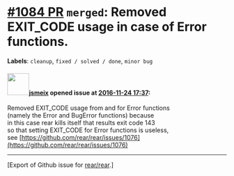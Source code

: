 [\#1084 PR](https://github.com/rear/rear/pull/1084) `merged`: Removed EXIT\_CODE usage in case of Error functions.
==================================================================================================================

**Labels**: `cleanup`, `fixed / solved / done`, `minor bug`

#### <img src="https://avatars.githubusercontent.com/u/1788608?u=925fc54e2ce01551392622446ece427f51e2f0ce&v=4" width="50">[jsmeix](https://github.com/jsmeix) opened issue at [2016-11-24 17:37](https://github.com/rear/rear/pull/1084):

Removed EXIT\_CODE usage from and for Error functions  
(namely the Error and BugError functions) because  
in this case rear kills itself that results exit code 143  
so that setting EXIT\_CODE for Error functions is useless,  
see
[https://github.com/rear/rear/issues/1076](https://github.com/rear/rear/issues/1076)

------------------------------------------------------------------------

\[Export of Github issue for
[rear/rear](https://github.com/rear/rear).\]

